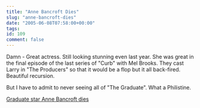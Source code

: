```yaml
---
title: "Anne Bancroft Dies"
slug: "anne-bancroft-dies"
date: "2005-06-08T07:58:00+00:00"
tags:
id: 109
comment: false
---
```


<div style="clear: both" />Damn - Great actress. Still looking stunning even last year. She was great in the final episode of the last series of "Curb" with Mel Brooks. They cast Larry in "The Producers" so that it would be a flop but it all back-fired. Beautiful recursion.

But I have to admit to never seeing all of "The Graduate". What a Philistine.

[Graduate star Anne Bancroft dies](http://news.bbc.co.uk/go/rss/-/2/hi/entertainment/4071734.stm)
<div style="clear: both; padding-bottom: 0.25em" />
